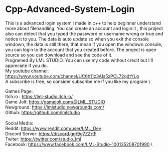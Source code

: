 # Cpp-Advanced-System-Login
This is  a advanced login system i made in c++ to help beginner understand more about filehandling.  You can create an account and login it , this project also can detect that you typed the password or username wrong  or true and notice it to you. The data is auto update so when you exit the console windown, the data is still there, that mean if you open the windown console, you can login to the account that you created before.  The project is open source so you can download and see the code of it.  
Programed By LML STUDIO. You can use my code without credit but I'll appreciate if you do. \
My youtube channel: https://www.youtube.com/channel/UC6h11z3AIs5xPCL72qdtYLg \
A subscribe is free, so consider subscribe me if you like my program \


Games Page: \
Itch.io : https://lml-studio.itch.io/  \
Game Jolt: https://gamejolt.com/@LML_STUDIO \
Newground: https://lmlstudio.newgrounds.com/ \
Github: https://github.com/lmlstudio \
 \
Social Media: \
Reddit: https://www.reddit.com/user/LML_Dev \
Discord Server: https://discord.gg/9g7ZZrtF \
Twiter: https://twitter.com/studio_lml \
Facebook: https://www.facebook.com/LML-Studio-100135208701990 \

